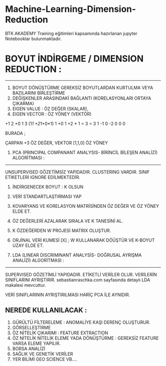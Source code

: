 # Machine-Learning-Dimension-Reduction
BTK AKADEMY Training eğitimleri kapsamında hazırlanan jupyter Notebooklar bulunmaktadır.

#                     BOYUT İNDİRGEME  / DIMENSION REDUCTION                 :
------------------------------------------------------------------------------
1. BOYUT DÖNÜŞTÜRME GEREKSİZ BOYUTLARDAN KURTULMA VEYA BAZILARINI BİRLEŞTİRME 
2. DEĞİŞKENLER ARASINDAKİ BAĞLANTI (KORELASYONLARI ORTAYA ÇIKARMA)
3. EIGEN VALUE : ÖZ DEĞER (SKALAR),
4. EIGEN VECTOR : ÖZ YÖNEY (VEKTÖR)
        
+1 2 +0      1       3 (1*1 +2*1+0*1)           1
+0 1 +2   *  1   =   3                  =    3  1
-1 0 -2      0       0                          0

BURADA ;

ÇARPAN +3 ÖZ DEĞER,
VEKTOR [1,1,0] ÖZ YÖNEY

1. PCA (PRINCIPAL COMPANANT ANALYSIS- BİRİNCİL BİLEŞEN ANALİZİ) ALGORİTMASI    :
-----------------------------------------------------------------------------
UNSUPERVISED GÖZETİMSİZ YAPIDADIR. CLUSTERING VARDIR. SINIF ETİKETLERİ IGNORE EDİLMEKTEDİR.

1. İNDİRGENECEK BOYUT : K OLSUN
2. VERİ STANDARTLAŞTIRMASI YAP
3. KOVARYANS VE KORELASYON MATRİSİNDEN ÖZ DEĞER VE ÖZ YÖNEY ELDE ET.
4. ÖZ DEĞERLERİ AZALARAK SIRALA VE K TANESİNİ AL.
5. K ÖZDEĞERDEN W PROJESİ MATRIX OLUŞTUR.
6. ORJİNAL VERİ KUMESİ [X] ; W KULLANARAK DÖÜŞTÜR VE K-BOYUT UZAY ELDE ET.

2. LDA (LINEAR DISCRIMINANT ANALYSİS- DOĞRUSAL AYRIŞMA ANALİZİ) ALGORİTMASI    :
-----------------------------------------------------------------------------
SUPERVISED GÖZETİMLİ YAPIDADIR. ETİKETLİ VERİLER OLUR. VERİLERİN SINIFLARINI AYRIŞTIRIR.
sebastianraschka.com sayfasında detaylı LDA makalesi mevcuttur.

VERİ SINIFLARININ AYRIŞTIRILMASI HARİÇ PCA İLE AYNIDIR. 

NEREDE KULLANILACAK                                                          :
------------------------------------------------------------------------------
1. GÜRÜLTÜ FİLTERELEME : ANOMALİYE KAŞI DERENÇ OLUŞTURUR.
2. GÖRSELLEŞTİRME
3. ÖZ NİTELİK ÇIKARIMI : FEATURE EXTRACTION
4. ÖZ NİTELİK NİTELİK ELEME YADA DÖNÜŞTÜRME : GEREKSİZ FEATURE VARSA ELEME YAPILIR.
5. BORSA ANALİZİ
6. SAĞLIK VE GENETİK VERİLER 
7. YER BİLİMİ GEO SCIENCE VB....

